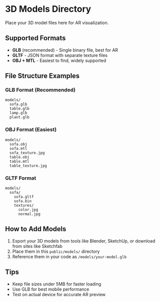 # 3D Models Directory

Place your 3D model files here for AR visualization.

## Supported Formats

- **GLB** (recommended) - Single binary file, best for AR
- **GLTF** - JSON format with separate texture files
- **OBJ + MTL** - Easiest to find, widely supported

## File Structure Examples

### GLB Format (Recommended)
```
models/
  sofa.glb
  table.glb
  lamp.glb
  plant.glb
```

### OBJ Format (Easiest)
```
models/
  sofa.obj
  sofa.mtl
  sofa_texture.jpg
  table.obj
  table.mtl
  table_texture.jpg
```

### GLTF Format
```
models/
  sofa/
    sofa.gltf
    sofa.bin
    textures/
      color.jpg
      normal.jpg
```

## How to Add Models

1. Export your 3D models from tools like Blender, SketchUp, or download from sites like Sketchfab
2. Place them in this `public/models/` directory
3. Reference them in your code as `/models/your-model.glb`

## Tips

- Keep file sizes under 5MB for faster loading
- Use GLB for best mobile performance
- Test on actual device for accurate AR preview
